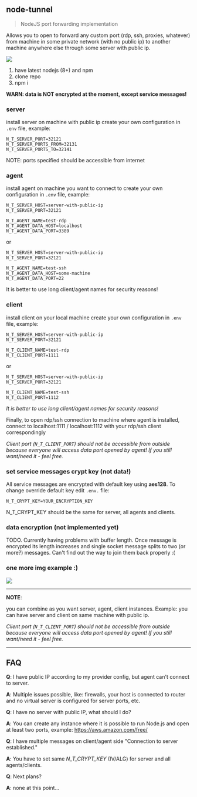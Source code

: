 ## node-tunnel

> NodeJS port forwarding implementation

Allows you to open to forward any custom port (rdp, ssh, proxies, whatever) from machine in some private network (with no public ip) to another machine anywhere else through some server with public ip.

![](https://github.com/mgrybyk/node-tunnel/blob/images-only/imgs/client-server-agent.png?raw=true)

1. have latest nodejs (8+) and npm
2. clone repo
3. npm i

**WARN: data is NOT encrypted at the moment, except service messages!**


### server

install server on machine with public ip
create your own configuration in `.env` file, example:
```
N_T_SERVER_PORT=32121
N_T_SERVER_PORTS_FROM=32131
N_T_SERVER_PORTS_TO=32141
```
NOTE: ports specified should be accessible from internet

### agent

install agent on machine you want to connect to
create your own configuration in `.env` file, example:
```
N_T_SERVER_HOST=server-with-public-ip
N_T_SERVER_PORT=32121

N_T_AGENT_NAME=test-rdp
N_T_AGENT_DATA_HOST=localhost
N_T_AGENT_DATA_PORT=3389
```
or
```
N_T_SERVER_HOST=server-with-public-ip
N_T_SERVER_PORT=32121

N_T_AGENT_NAME=test-ssh
N_T_AGENT_DATA_HOST=some-machine
N_T_AGENT_DATA_PORT=22
```
It is better to use long client/agent names for security reasons!

### client

install client on your local machine
create your own configuration in `.env` file, example:
```
N_T_SERVER_HOST=server-with-public-ip
N_T_SERVER_PORT=32121

N_T_CLIENT_NAME=test-rdp
N_T_CLIENT_PORT=1111
```
or
```
N_T_SERVER_HOST=server-with-public-ip
N_T_SERVER_PORT=32121

N_T_CLIENT_NAME=test-ssh
N_T_CLIENT_PORT=1112
```
*It is better to use long client/agent names for security reasons!*


Finally, to open rdp/ssh connection to machine where agent is installed, connect to localhost:1111 / localhost:1112 with your rdp/ssh client correspondingly


*Client port (`N_T_CLIENT_PORT`) should not be accessible from outside because everyone will access data port opened by agent! 
If you still want/need it - feel free.*


### set service messages crypt key (not data!)

All service messages are encrypted with default key using **aes128**. To change override default key edit `.env.` file:
```
N_T_CRYPT_KEY=YOUR_ENCRYPTION_KEY
```
N_T_CRYPT_KEY should be the same for server, all agents and clients.


### data encryption  (not implemented yet)

TODO.
Currently having problems with buffer length. Once message is encrypted its length increases and single socket message splits to two (or more?) messages. Can't find out the way to join them back properly :(

### one more img example :)

![](https://github.com/mgrybyk/node-tunnel/blob/images-only/imgs/port-forwarding.png?raw=true)

---

**NOTE**: 

you can combine as you want server, agent, client instances. Example: you can have server and client on same machine with public ip.


*Client port (`N_T_CLIENT_PORT`) should not be accessible from outside because everyone will access data port opened by agent! 
If you still want/need it - feel free.*

---

## FAQ

**Q**: I have public IP according to my provider config, but agent can't connect to server.

**A**: Multiple issues possible, like: firewalls, your host is connected to router and no virtual server is configured for server ports, etc.

**Q**: I have no server with public IP, what should I do?

**A**: You can create any instance where it is possible to run Node.js and open at least two ports, example: https://aws.amazon.com/free/

**Q**: I have multiple messages on client/agent side "Connection to server established."

**A**: You have to set same *N_T_CRYPT_KEY* (IV/ALG) for server and all agents/clients.

**Q**: Next plans?

**A**: none at this point...
